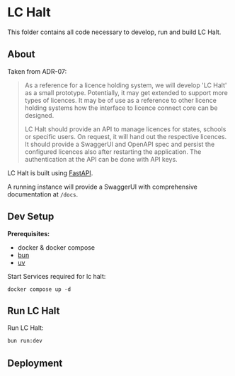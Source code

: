 # LC Halt

This folder contains all code necessary to develop, run and build LC Halt.

## About

Taken from ADR-07:

> As a reference for a licence holding system, we will develop 'LC Halt' as a small prototype.
> Potentially, it may get extended to support more types of licences.
> It may be of use as a reference to other licence holding systems how the interface to licence connect core can be designed.
>
> LC Halt should provide an API to manage licences for states, schools or specific users.
> On request, it will hand out the respective licences.
> It should provide a SwaggerUI and OpenAPI spec and persist the configured licences also after restarting the application.
> The authentication at the API can be done with API keys.

LC Halt is built using [FastAPI](https://fastapi.tiangolo.com).

A running instance will provide a SwaggerUI with comprehensive documentation at `/docs`.

## Dev Setup

**Prerequisites:**

- docker & docker compose
- [bun](https://bun.sh/)
- [uv](https://github.com/astral-sh/uv)

Start Services required for lc halt:

```
docker compose up -d
```

## Run LC Halt

Run LC Halt:

```sh
bun run:dev
```

## Deployment
